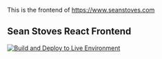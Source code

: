 This is the frontend of https://www.seanstoves.com

## Sean Stoves React Frontend
[![Build and Deploy to Live Environment](https://github.com/SeanStoves/seanstoves-web-frontend/actions/workflows/build-publish.yml/badge.svg?branch=main)](https://github.com/SeanStoves/seanstoves-web-frontend/actions/workflows/build-publish.yml)